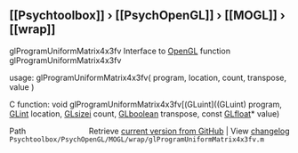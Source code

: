 ## [[Psychtoolbox]] &#8250; [[PsychOpenGL]] &#8250; [[MOGL]] &#8250; [[wrap]]

glProgramUniformMatrix4x3fv  Interface to [OpenGL](OpenGL) function glProgramUniformMatrix4x3fv  
  
usage:  glProgramUniformMatrix4x3fv( program, location, count, transpose, value )  
  
C function:  void glProgramUniformMatrix4x3fv[(GLuint]((GLuint) program, [GLint](GLint) location, [GLsizei](GLsizei) count, [GLboolean](GLboolean) transpose, const [GLfloat](GLfloat)\* value)  




<div class="code_header" style="text-align:right;">
  <span style="float:left;">Path&nbsp;&nbsp;</span> <span class="counter">Retrieve <a href=
  "https://raw.github.com/Psychtoolbox-3/Psychtoolbox-3/beta/Psychtoolbox/PsychOpenGL/MOGL/wrap/glProgramUniformMatrix4x3fv.m">current version from GitHub</a> | View <a href=
  "https://github.com/Psychtoolbox-3/Psychtoolbox-3/commits/beta/Psychtoolbox/PsychOpenGL/MOGL/wrap/glProgramUniformMatrix4x3fv.m">changelog</a></span>
</div>
<div class="code">
  <code>Psychtoolbox/PsychOpenGL/MOGL/wrap/glProgramUniformMatrix4x3fv.m</code>
</div>

